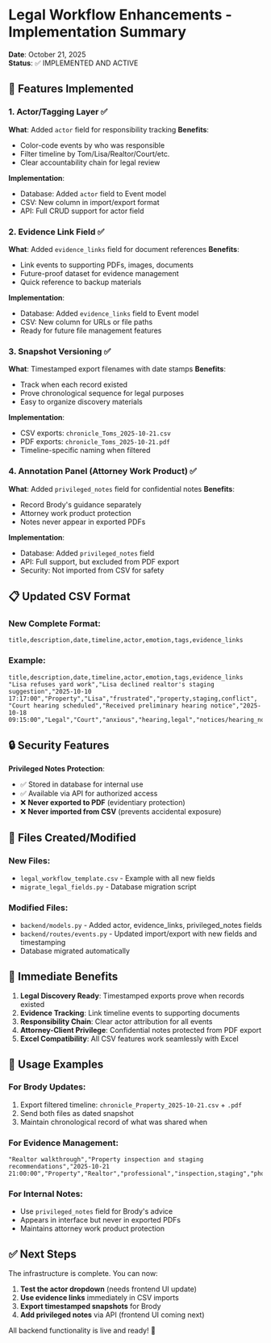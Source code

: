 # Legal Workflow Enhancements - Implementation Summary

**Date**: October 21, 2025  
**Status**: ✅ IMPLEMENTED AND ACTIVE

## 🎯 Features Implemented

### 1. **Actor/Tagging Layer** ✅
**What**: Added `actor` field for responsibility tracking
**Benefits**: 
- Color-code events by who was responsible
- Filter timeline by Tom/Lisa/Realtor/Court/etc.
- Clear accountability chain for legal review

**Implementation**:
- Database: Added `actor` field to Event model
- CSV: New column in import/export format
- API: Full CRUD support for actor field

### 2. **Evidence Link Field** ✅
**What**: Added `evidence_links` field for document references
**Benefits**:
- Link events to supporting PDFs, images, documents
- Future-proof dataset for evidence management
- Quick reference to backup materials

**Implementation**:
- Database: Added `evidence_links` field to Event model
- CSV: New column for URLs or file paths
- Ready for future file management features

### 3. **Snapshot Versioning** ✅  
**What**: Timestamped export filenames with date stamps
**Benefits**:
- Track when each record existed
- Prove chronological sequence for legal purposes
- Easy to organize discovery materials

**Implementation**:
- CSV exports: `chronicle_Toms_2025-10-21.csv`
- PDF exports: `chronicle_Toms_2025-10-21.pdf`
- Timeline-specific naming when filtered

### 4. **Annotation Panel (Attorney Work Product)** ✅
**What**: Added `privileged_notes` field for confidential notes
**Benefits**:
- Record Brody's guidance separately
- Attorney work product protection
- Notes never appear in exported PDFs

**Implementation**:
- Database: Added `privileged_notes` field
- API: Full support, but excluded from PDF export
- Security: Not imported from CSV for safety

## 📋 Updated CSV Format

### New Complete Format:
```csv
title,description,date,timeline,actor,emotion,tags,evidence_links
```

### Example:
```csv
title,description,date,timeline,actor,emotion,tags,evidence_links
"Lisa refuses yard work","Lisa declined realtor's staging suggestion","2025-10-10 17:17:00","Property","Lisa","frustrated","property,staging,conflict",
"Court hearing scheduled","Received preliminary hearing notice","2025-10-18 09:15:00","Legal","Court","anxious","hearing,legal","notices/hearing_nov15.pdf"
```

## 🔒 Security Features

**Privileged Notes Protection**:
- ✅ Stored in database for internal use
- ✅ Available via API for authorized access
- ❌ **Never exported to PDF** (evidentiary protection)
- ❌ **Never imported from CSV** (prevents accidental exposure)

## 📁 Files Created/Modified

### New Files:
- `legal_workflow_template.csv` - Example with all new fields
- `migrate_legal_fields.py` - Database migration script

### Modified Files:
- `backend/models.py` - Added actor, evidence_links, privileged_notes fields
- `backend/routes/events.py` - Updated import/export with new fields and timestamping
- Database migrated automatically

## 🚀 Immediate Benefits

1. **Legal Discovery Ready**: Timestamped exports prove when records existed
2. **Evidence Tracking**: Link timeline events to supporting documents  
3. **Responsibility Chain**: Clear actor attribution for all events
4. **Attorney-Client Privilege**: Confidential notes protected from PDF export
5. **Excel Compatibility**: All CSV features work seamlessly with Excel

## 🎯 Usage Examples

### For Brody Updates:
1. Export filtered timeline: `chronicle_Property_2025-10-21.csv` + `.pdf`
2. Send both files as dated snapshot
3. Maintain chronological record of what was shared when

### For Evidence Management:
```csv
"Realtor walkthrough","Property inspection and staging recommendations","2025-10-21 21:00:00","Property","Realtor","professional","inspection,staging","photos/walkthrough_oct21.pdf"
```

### For Internal Notes:
- Use `privileged_notes` field for Brody's advice
- Appears in interface but never in exported PDFs
- Maintains attorney work product protection

## ✅ Next Steps

The infrastructure is complete. You can now:

1. **Test the actor dropdown** (needs frontend UI update)
2. **Use evidence links** immediately in CSV imports
3. **Export timestamped snapshots** for Brody
4. **Add privileged notes** via API (frontend UI coming next)

All backend functionality is live and ready! 🎉